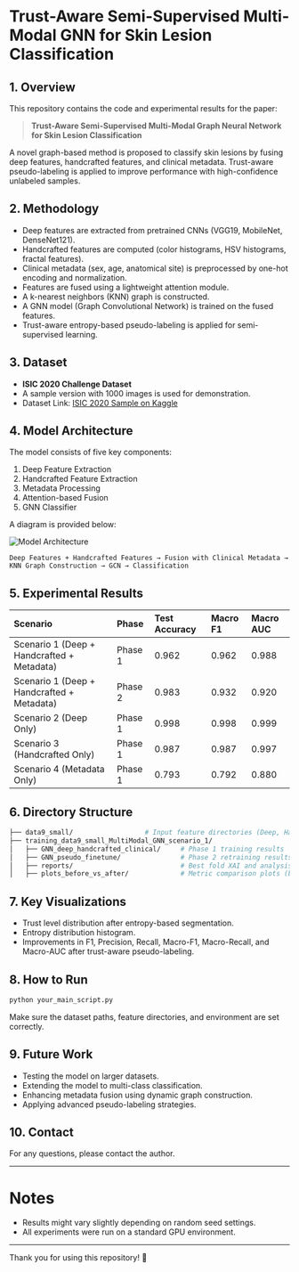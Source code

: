 
# Trust-Aware Semi-Supervised Multi-Modal GNN for Skin Lesion Classification

## 1. Overview

This repository contains the code and experimental results for the paper:

> **Trust-Aware Semi-Supervised Multi-Modal Graph Neural Network for Skin Lesion Classification**

A novel graph-based method is proposed to classify skin lesions by fusing deep features, handcrafted features, and clinical metadata. Trust-aware pseudo-labeling is applied to improve performance with high-confidence unlabeled samples.

## 2. Methodology

- Deep features are extracted from pretrained CNNs (VGG19, MobileNet, DenseNet121).
- Handcrafted features are computed (color histograms, HSV histograms, fractal features).
- Clinical metadata (sex, age, anatomical site) is preprocessed by one-hot encoding and normalization.
- Features are fused using a lightweight attention module.
- A k-nearest neighbors (KNN) graph is constructed.
- A GNN model (Graph Convolutional Network) is trained on the fused features.
- Trust-aware entropy-based pseudo-labeling is applied for semi-supervised learning.

## 3. Dataset

- **ISIC 2020 Challenge Dataset**
- A sample version with 1000 images is used for demonstration.
- Dataset Link: [ISIC 2020 Sample on Kaggle](https://www.kaggle.com/code/eliasgatternig/isic2020-sample1000)

## 4. Model Architecture

The model consists of five key components:

1. Deep Feature Extraction
2. Handcrafted Feature Extraction
3. Metadata Processing
4. Attention-based Fusion
5. GNN Classifier

A diagram is provided below:

![Model Architecture](Multi-modal-GCN.png)

```text
Deep Features + Handcrafted Features → Fusion with Clinical Metadata → 
KNN Graph Construction → GCN → Classification
```

## 5. Experimental Results

| Scenario | Phase | Test Accuracy | Macro F1 | Macro AUC |
|:---|:---|:---|:---|:---|
| Scenario 1 (Deep + Handcrafted + Metadata) | Phase 1 | 0.962 | 0.962 | 0.988 |
| Scenario 1 (Deep + Handcrafted + Metadata) | Phase 2 | 0.983 | 0.932 | 0.920 |
| Scenario 2 (Deep Only) | Phase 1 | 0.998 | 0.998 | 0.999 |
| Scenario 3 (Handcrafted Only) | Phase 1 | 0.987 | 0.987 | 0.997 |
| Scenario 4 (Metadata Only) | Phase 1 | 0.793 | 0.792 | 0.880 |

## 6. Directory Structure

```bash
├── data9_small/                  # Input feature directories (Deep, Handcrafted, Metadata)
├── training_data9_small_MultiModal_GNN_scenario_1/
│   ├── GNN_deep_handcrafted_clinical/     # Phase 1 training results
│   ├── GNN_pseudo_finetune/               # Phase 2 retraining results
│   ├── reports/                           # Best fold XAI and analysis
│   ├── plots_before_vs_after/             # Metric comparison plots (before vs after)
```

## 7. Key Visualizations

- Trust level distribution after entropy-based segmentation.
- Entropy distribution histogram.
- Improvements in F1, Precision, Recall, Macro-F1, Macro-Recall, and Macro-AUC after trust-aware pseudo-labeling.

## 8. How to Run

```bash
python your_main_script.py
```

Make sure the dataset paths, feature directories, and environment are set correctly.

## 9. Future Work

- Testing the model on larger datasets.
- Extending the model to multi-class classification.
- Enhancing metadata fusion using dynamic graph construction.
- Applying advanced pseudo-labeling strategies.

## 10. Contact

For any questions, please contact the author.

---

# Notes

- Results might vary slightly depending on random seed settings.
- All experiments were run on a standard GPU environment.

---

Thank you for using this repository! 🚀
